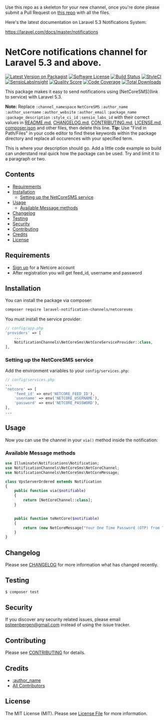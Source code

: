 Use this repo as a skeleton for your new channel, once you're done please submit a Pull Request on [this repo](https://github.com/laravel-notification-channels/new-channels) with all the files.

Here's the latest documentation on Laravel 5.3 Notifications System: 

https://laravel.com/docs/master/notifications

# NetCore notifications channel for Laravel 5.3 and above.

[![Latest Version on Packagist](https://img.shields.io/packagist/v/laravel-notification-channels/:package_name.svg?style=flat-square)](https://packagist.org/packages/laravel-notification-channels/:package_name)
[![Software License](https://img.shields.io/badge/license-MIT-brightgreen.svg?style=flat-square)](LICENSE.md)
[![Build Status](https://img.shields.io/travis/laravel-notification-channels/:package_name/master.svg?style=flat-square)](https://travis-ci.org/laravel-notification-channels/:package_name)
[![StyleCI](https://styleci.io/repos/:style_ci_id/shield)](https://styleci.io/repos/:style_ci_id)
[![SensioLabsInsight](https://img.shields.io/sensiolabs/i/:sensio_labs_id.svg?style=flat-square)](https://insight.sensiolabs.com/projects/:sensio_labs_id)
[![Quality Score](https://img.shields.io/scrutinizer/g/laravel-notification-channels/:package_name.svg?style=flat-square)](https://scrutinizer-ci.com/g/laravel-notification-channels/:package_name)
[![Code Coverage](https://img.shields.io/scrutinizer/coverage/g/laravel-notification-channels/:package_name/master.svg?style=flat-square)](https://scrutinizer-ci.com/g/laravel-notification-channels/:package_name/?branch=master)
[![Total Downloads](https://img.shields.io/packagist/dt/laravel-notification-channels/:package_name.svg?style=flat-square)](https://packagist.org/packages/laravel-notification-channels/:package_name)

This package makes it easy to send notifications using [NetCoreSMS](link to service) with Laravel 5.3.

**Note:** Replace ```:channel_namespace``` ```NetCoreSMS``` ```:author_name``` ```:author_username``` ```:author_website``` ```:author_email``` ```:package_name``` ```:package_description``` ```:style_ci_id``` ```:sensio_labs_id``` with their correct values in [README.md](README.md), [CHANGELOG.md](CHANGELOG.md), [CONTRIBUTING.md](CONTRIBUTING.md), [LICENSE.md](LICENSE.md), [composer.json](composer.json) and other files, then delete this line.
**Tip:** Use "Find in Path/Files" in your code editor to find these keywords within the package directory and replace all occurences with your specified term.

This is where your description should go. Add a little code example so build can understand real quick how the package can be used. Try and limit it to a paragraph or two.



## Contents
- [Requirements](#requirements)
- [Installation](#installation)
	- [Setting up the NetCoreSMS service](#setting-up-the-NetCoreSMS-service)
- [Usage](#usage)
	- [Available Message methods](#available-message-methods)
- [Changelog](#changelog)
- [Testing](#testing)
- [Security](#security)
- [Contributing](#contributing)
- [Credits](#credits)
- [License](#license)


## Requirements
- [Sign up](https://netcore.in/products/marketing-cloud/channels/sms/) for a Netcore account
- After registration you will get feed_id, username and password

## Installation
You can install the package via composer:
``` bash
composer require laravel-notification-channels/netcoresms
```

You must install the service provider:

```php
// config/app.php
'providers' => [
    ...
    NotificationChannels\NetCoreSms\NetCoreServiceProvider::class,
],
```

### Setting up the NetCoreSMS service

Add the environment variables to your `config/services.php`:

```php
// config/services.php
...
'netcore' => [
    'feed_id' => env('NETCORE_FEED_ID'),
    'username' => env('NETCORE_USERNAME'),
    'password' => env('NETCORE_PASSWORD'),
],
...
```

## Usage

Now you can use the channel in your `via()` method inside the notification:

### Available Message methods

``` php
use Illuminate\Notifications\Notification;
use NotificationChannels\NetCoreSms\NetCoreChannel;
use NotificationChannels\NetCoreSms\NetCoreMessage;

class VpsServerOrdered extends Notification
{
    public function via($notifiable)
   	{
   	    return [NetCoreChannel::class];
   	}

    
    public function toNetCore($notifiable)
    {
        return (new NetCoreMessage("Your One Time Password (OTP) from TrakNPay is " . $this->otp))->to($notifiable->mobile);
    }
}
```

## Changelog

Please see [CHANGELOG](CHANGELOG.md) for more information what has changed recently.

## Testing

``` bash
$ composer test
```

## Security

If you discover any security related issues, please email psteenbergen@gmail.com instead of using the issue tracker.

## Contributing

Please see [CONTRIBUTING](CONTRIBUTING.md) for details.

## Credits

- [:author_name](https://github.com/:author_username)
- [All Contributors](../../contributors)

## License

The MIT License (MIT). Please see [License File](LICENSE.md) for more information.
